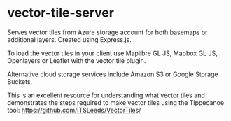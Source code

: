 # vector-tile-server
Serves vector tiles from Azure storage account for both basemaps or additional layers. Created using Express.js.

To load the vector tiles in your client use Maplibre GL JS, Mapbox GL JS, Openlayers or Leaflet with the vector tile plugin.

Alternative cloud storage services include Amazon S3 or Google Storage Buckets.

This is an excellent resource for understanding what vector tiles and demonstrates the steps required to make vector tiles using the Tippecanoe tool: https://github.com/ITSLeeds/VectorTiles/ 
